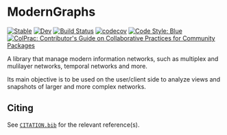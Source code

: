 # ModernGraphs

[![Stable](https://img.shields.io/badge/docs-stable-blue.svg)](https://Humans-of-Julia.github.io/ModernGraphs.jl/stable)
[![Dev](https://img.shields.io/badge/docs-dev-blue.svg)](https://Humans-of-Julia.github.io/ModernGraphs.jl/dev)
[![Build Status](https://github.com/Humans-of-Julia/ModernGraphs.jl/workflows/CI/badge.svg)](https://github.com/Humans-of-Julia/ModernGraphs.jl/actions)
[![codecov](https://codecov.io/gh/Humans-of-Julia/ModernGraphs.jl/branch/main/graph/badge.svg?token=wnGCTI7iy5)](https://codecov.io/gh/Humans-of-Julia/ModernGraphs.jl)
[![Code Style: Blue](https://img.shields.io/badge/code%20style-blue-4495d1.svg)](https://github.com/invenia/BlueStyle)
[![ColPrac: Contributor's Guide on Collaborative Practices for Community Packages](https://img.shields.io/badge/ColPrac-Contributor's%20Guide-blueviolet)](https://github.com/SciML/ColPrac)

A library that manage modern information networks, such as multiplex and mulilayer networks, temporal networks and more.

Its main objective is to be used on the user/client side to analyze views and snapshots of larger and more complex networks.

## Citing

See [`CITATION.bib`](CITATION.bib) for the relevant reference(s).

